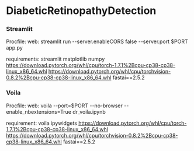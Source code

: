 # DiabeticRetinopathyDetection

### Streamlit
Procfile: 
web: streamlit run --server.enableCORS false --server.port $PORT app.py

requirements:
streamlit
matplotlib
numpy
https://download.pytorch.org/whl/cpu/torch-1.7.1%2Bcpu-cp38-cp38-linux_x86_64.whl
https://download.pytorch.org/whl/cpu/torchvision-0.8.2%2Bcpu-cp38-cp38-linux_x86_64.whl
fastai==2.5.2

### Voila
Procfile: 
web: voila --port=$PORT --no-browser --enable_nbextensions=True dr_voila.ipynb

requirement:
voila
ipywidgets
https://download.pytorch.org/whl/cpu/torch-1.7.1%2Bcpu-cp38-cp38-linux_x86_64.whl
https://download.pytorch.org/whl/cpu/torchvision-0.8.2%2Bcpu-cp38-cp38-linux_x86_64.whl
fastai==2.5.2
